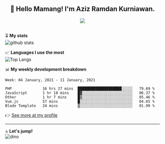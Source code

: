 <h2 align="center">👋 Hello Mamang! I'm Aziz Ramdan Kurniawan.</h2>  
<p align="center">
  <img src="https://komarev.com/ghpvc/?username=azizramdan"> <br><br>
</p>
    
⏳ **My stats**  
![github stats](https://github-readme-stats.vercel.app/api?username=azizramdan&show_icons=true&count_private=true&title_color=000&hide_border=true&hide_title=true)  

📈 **Languages I use the most**  
![Top Langs](https://github-readme-stats.vercel.app/api/top-langs/?username=azizramdan&layout=compact&langs_count=6&hide=tsql&hide_border=true&hide_title=true&exclude_repo=Futsal-Go,Futsal-Go-Admin,Sistem-Informasi-Sensus-Harian-Rawat-Inap)  

📊 **My weekly development breakdown**
<!--START_SECTION:waka-->
```text
Week: 04 January, 2021 - 11 January, 2021

PHP              16 hrs 27 mins  ████████████████████░░░░░   79.69 % 
JavaScript       1 hr 18 mins    █▓░░░░░░░░░░░░░░░░░░░░░░░   06.37 % 
Other            1 hr 7 mins     █▒░░░░░░░░░░░░░░░░░░░░░░░   05.46 % 
Vue.js           57 mins         █░░░░░░░░░░░░░░░░░░░░░░░░   04.65 % 
Blade Template   24 mins         ▒░░░░░░░░░░░░░░░░░░░░░░░░   01.99 % 
```
<!--END_SECTION:waka-->
👉 [See more at my profile](https://wakatime.com/@azizramdan)
***
🔝 **Let's jump!**  
![dino](https://raw.githubusercontent.com/azizramdan/azizramdan/master/dino.gif)  
